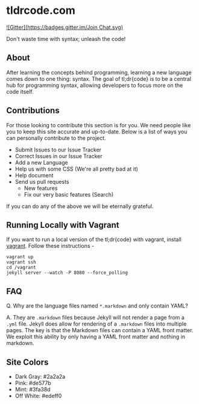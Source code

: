 tldrcode.com
============
[![Gitter](https://badges.gitter.im/Join Chat.svg)](https://gitter.im/tldrcode/tldrcode.com?utm_source=badge&utm_medium=badge&utm_campaign=pr-badge&utm_content=badge)

Don't waste time with syntax; unleash the code!

## About
After learning the concepts behind programming, learning a new language comes
down to one thing: syntax. The goal of tl;dr{code} is to be a central hub for
programming syntax, allowing developers to focus more on the code itself.

Contributions
-------------
For those looking to contribute this section is for you. We need people like you to keep this site accurate and up-to-date. Below is a list of ways you can personally contribute to the project.

- Submit Issues to our Issue Tracker
- Correct Issues in our Issue Tracker
- Add a new Language
- Help us with some CSS (We're all pretty bad at it)
- Help document
- Send us pull requests
  - New features
  - Fix our very basic features (Search)

If you can do any of the above we will be eternally grateful.

## Running Locally with Vagrant
If you want to run a local version of the tl;dr{code} with vagrant, install
[vagrant](https://www.vagrantup.com/). Follow these instructions - 

    vagrant up
    vagrant ssh
    cd /vagrant
    jekyll server --watch -P 8080 --force_polling

FAQ
---
Q. Why are the language files named `*.markdown` and only contain YAML?

A. They are `.markdown` files because Jekyll will not render a page from a `.yml` file. Jekyll does allow for rendering of a `.markdown` files into multiple pages. The key is that the Markdown files can contain a YAML front matter. We exploit this ability by only having a YAML front matter and nothing in markdown.

## Site Colors
- Dark Gray: #2a2a2a
- Pink: #de577b
- Mint: #3fa38d
- Off White: #edeff0
